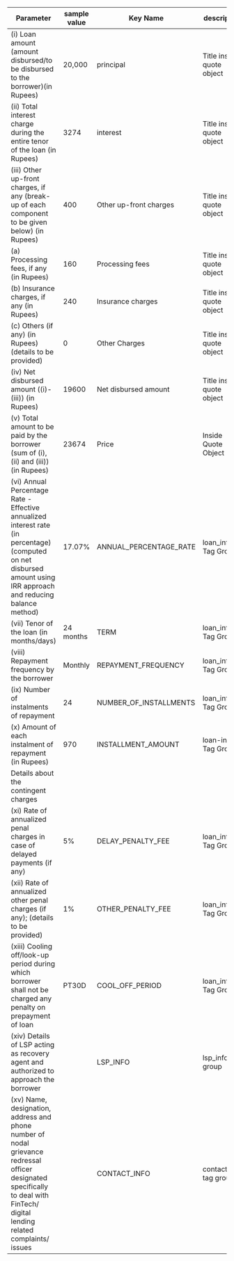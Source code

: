 | Parameter | sample value| Key Name | description |
|-----------------|-----------------|-----------------|-----------------|
| (i) Loan amount (amount disbursed/to be disbursed to the borrower)(in Rupees)  |20,000   | principal  | Title inside quote object |
|(ii) Total interest charge during the entire tenor of the loan (in Rupees)    |3274   | interest   | Title inside quote object    |
| (iii) Other up-front charges, if any (break-up of each component to be given below) (in Rupees)    | 400 |Other up-front charges | Title inside quote object    |
|(a) Processing fees, if any (in Rupees)    | 160 |  Processing fees   | Title inside quote object   |
|(b) Insurance charges, if any (in Rupees)    | 240   | Insurance charges   | Title inside quote object    |
| (c) Others (if any) (in Rupees) (details to be provided)    | 0  | Other Charges | Title inside quote object   |
|(iv) Net disbursed amount ((i)-(iii)) (in Rupees)    | 19600  |  Net disbursed amount  | Title inside quote object   |
|(v) Total amount to be paid by the borrower (sum of (i), (ii) and (iii))    (in Rupees)     | 23674   | Price    | Inside Quote Object   |
|(vi) Annual Percentage Rate - Effective annualized interest rate (in percentage) (computed on net disbursed amount using IRR approach and reducing balance method)    | 17.07%    | ANNUAL_PERCENTAGE_RATE   | loan_info Tag Group   |
|(vii)  Tenor of the loan (in months/days)    | 24 months    |  TERM   | loan_info Tag Group    |
| (viii) Repayment frequency by the borrower   | Monthly  | REPAYMENT_FREQUENCY   |loan_info Tag Group  |
| (ix) Number of instalments of repayment  | 24   | NUMBER_OF_INSTALLMENTS |loan_info Tag Group   |
| (x) Amount of each instalment of repayment (in Rupees)   | 970   | INSTALLMENT_AMOUNT  |  loan-info Tag Group   |
| Details about the contingent charges                  |     |  |     |
|(xi) Rate of annualized penal charges in case of delayed payments (if any)   | 5%  |  DELAY_PENALTY_FEE  | loan_info Tag Group |
| (xii) Rate of annualized other penal charges (if any); (details to be provided)   | 1% | OTHER_PENALTY_FEE | loan_info Tag Group  |
| (xiii) Cooling off/look-up period during which borrower shall not be charged any penalty on prepayment of loan  | PT30D  | COOL_OFF_PERIOD  |  loan_info Tag Group |
|(xiv) Details of LSP acting as recovery agent and authorized to approach the borrower  |   | LSP_INFO  | lsp_info Tag group   |
| (xv) Name, designation, address and phone number of nodal grievance redressal officer designated specifically to deal with FinTech/ digital lending related complaints/ issues     |  | CONTACT_INFO   | contact_info tag group    |
